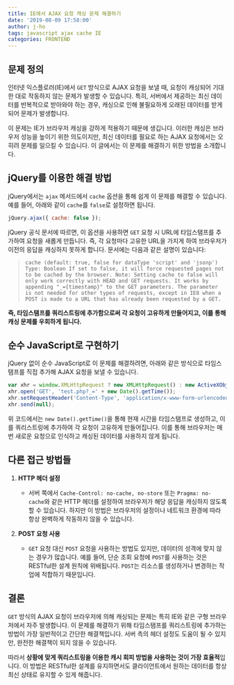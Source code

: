 ```yaml
---
title: IE에서 AJAX 요청 캐싱 문제 해결하기
date: '2019-08-09 17:58:00'
author: j-ho
tags: javascript ajax cache IE
categories: FRONTEND
---
```


## 문제 정의

인터넷 익스플로러(IE)에서 `GET` 방식으로 AJAX 요청을 보낼 때, 요청이 캐싱되어 기대한 대로 작동하지 않는 문제가 발생할 수 있습니다. 특히, 서버에서 제공하는 최신 데이터를 반복적으로 받아와야 하는 경우, 캐싱으로 인해 불필요하게 오래된 데이터를 받게 되어 문제가 발생합니다.

이 문제는 IE가 브라우저 캐싱을 강하게 적용하기 때문에 생깁니다. 이러한 캐싱은 브라우저 성능을 높이기 위한 의도이지만, 최신 데이터를 필요로 하는 AJAX 요청에서는 오히려 문제를 일으킬 수 있습니다. 이 글에서는 이 문제를 해결하기 위한 방법을 소개합니다.

## jQuery를 이용한 해결 방법

jQuery에서는 `ajax` 메서드에서 `cache` 옵션을 통해 쉽게 이 문제를 해결할 수 있습니다. 예를 들어, 아래와 같이 `cache`를 `false`로 설정하면 됩니다.

```javascript
jQuery.ajax({ cache: false });
```

jQuery 공식 문서에 따르면, 이 옵션을 사용하면 `GET` 요청 시 URL에 타임스탬프를 추가하여 요청을 새롭게 만듭니다. 즉, 각 요청마다 고유한 URL을 가지게 하여 브라우저가 이전의 응답을 캐싱하지 못하게 합니다. 문서에는 다음과 같은 설명이 있습니다:

> `cache (default: true, false for dataType 'script' and 'jsonp') Type: Boolean If set to false, it will force requested pages not to be cached by the browser. Note: Setting cache to false will only work correctly with HEAD and GET requests. It works by appending "_={timestamp}" to the GET parameters. The parameter is not needed for other types of requests, except in IE8 when a POST is made to a URL that has already been requested by a GET.`

**즉, 타임스탬프를 쿼리스트링에 추가함으로써 각 요청이 고유하게 만들어지고, 이를 통해 캐싱 문제를 우회하게 됩니다.**

## 순수 JavaScript로 구현하기

jQuery 없이 순수 JavaScript로 이 문제를 해결하려면, 아래와 같은 방식으로 타임스탬프를 직접 추가해 AJAX 요청을 보낼 수 있습니다.

```javascript
var xhr = window.XMLHttpRequest ? new XMLHttpRequest() : new ActiveXObject('Microsoft.XMLHTTP');
xhr.open('GET', 'test.php?_=' + new Date().getTime());
xhr.setRequestHeader('Content-Type', 'application/x-www-form-urlencoded');
xhr.send(null);
```

위 코드에서는 `new Date().getTime()`을 통해 현재 시간을 타임스탬프로 생성하고, 이를 쿼리스트링에 추가하여 각 요청이 고유하게 만들어집니다. 이를 통해 브라우저는 매번 새로운 요청으로 인식하고 캐싱된 데이터를 사용하지 않게 됩니다.

## 다른 접근 방법들

1. **HTTP 헤더 설정**

   - 서버 쪽에서 `Cache-Control: no-cache, no-store` 또는 `Pragma: no-cache`와 같은 HTTP 헤더를 설정하여 브라우저가 해당 응답을 캐싱하지 않도록 할 수 있습니다. 하지만 이 방법은 브라우저의 설정이나 네트워크 환경에 따라 항상 완벽하게 작동하지 않을 수 있습니다.

2. **POST 요청 사용**
   - `GET` 요청 대신 `POST` 요청을 사용하는 방법도 있지만, 데이터의 성격에 맞지 않는 경우가 많습니다. 예를 들어, 단순 조회 요청에 `POST`를 사용하는 것은 RESTful한 설계 원칙에 위배됩니다. `POST`는 리소스를 생성하거나 변경하는 작업에 적합하기 때문입니다.

## 결론

`GET` 방식의 AJAX 요청이 브라우저에 의해 캐싱되는 문제는 특히 IE와 같은 구형 브라우저에서 자주 발생합니다. 이 문제를 해결하기 위해 타임스탬프를 쿼리스트링에 추가하는 방법이 가장 일반적이고 간단한 해결책입니다. 서버 측의 헤더 설정도 도움이 될 수 있지만, 완전한 해결책이 되지 않을 수 있습니다.

따라서 **상황에 맞게 쿼리스트링을 이용한 캐시 회피 방법을 사용하는 것이 가장 효율적**입니다. 이 방법은 RESTful한 설계를 유지하면서도 클라이언트에서 원하는 데이터를 항상 최신 상태로 유지할 수 있게 해줍니다.

```toc

```
